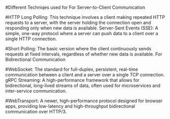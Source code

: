 #Different Techniqes used for 
For Server-to-Client Communication
 
#HTTP Long Polling:
This technique involves a client making repeated HTTP requests to a server, with the server holding the connection open and responding only when new data is available. 
Server-Sent Events (SSE):
A simple, one-way protocol where a server can push data to a client over a single HTTP connection. 

#Short Polling:
The basic version where the client continuously sends requests at fixed intervals, regardless of whether new data is available. 
For Bidirectional Communication

#WebSocket:
The standard for full-duplex, persistent, real-time communication between a client and a server over a single TCP connection. 
gRPC Streaming:
A high-performance framework that allows for bidirectional, long-lived streams of data, often used for microservices and inter-service communication. 

#WebTransport:
A newer, high-performance protocol designed for browser apps, providing low-latency and high-throughput bidirectional communication over HTTP/3. 
